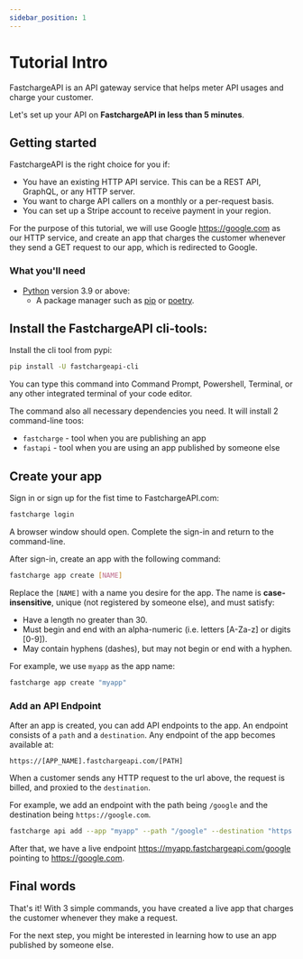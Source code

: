 ```yaml
---
sidebar_position: 1
---
```


# Tutorial Intro

FastchargeAPI is an API gateway service that helps meter API usages and charge your customer.

Let's set up your API on **FastchargeAPI in less than 5 minutes**.

## Getting started

FastchargeAPI is the right choice for you if:

* You have an existing HTTP API service. This can be a REST API, GraphQL, or
  any HTTP server. 
* You want to charge API callers on a monthly or a per-request basis.
* You can set up a Stripe account to receive payment in your region.


For the purpose of this tutorial, we will use Google https://google.com as our
HTTP service, and create an app that charges the customer whenever they send a
GET request to our app, which is redirected to Google.


### What you'll need

-   [Python](https://www.python.org/) version 3.9 or above:
    -   A package manager such as [pip](https://pypi.org/project/pip/) or
        [poetry](https://python-poetry.org/).

## Install the FastchargeAPI cli-tools:

Install the cli tool from pypi:

```bash
pip install -U fastchargeapi-cli
```

You can type this command into Command Prompt, Powershell, Terminal, or any other integrated terminal of your code editor.

The command also all necessary dependencies you need. It will install 2 command-line toos:

* `fastcharge` - tool when you are publishing an app 
* `fastapi` - tool when you are using an app published by someone else

## Create your app

Sign in or sign up for the fist time to FastchargeAPI.com:

```bash
fastcharge login
```

A browser window should open. Complete the sign-in and return to the command-line.

After sign-in, create an app with the following command:

```bash
fastcharge app create [NAME]
```

Replace the `[NAME]` with a name you desire for the app. The name is
**case-insensitive**, unique (not registered by someone else), and must satisfy:

* Have a length no greater than 30.
* Must begin and end with an alpha-numeric (i.e. letters [A-Za-z] or digits
[0-9]).
* May contain hyphens (dashes), but may not begin or end with a hyphen.

For example, we use `myapp` as the app name:

```bash
fastcharge app create "myapp"
```


### Add an API Endpoint

After an app is created, you can add API endpoints to the app. An endpoint
consists of a `path` and a `destination`. Any endpoint of the app becomes available at:

```
https://[APP_NAME].fastchargeapi.com/[PATH]
```

When a customer sends any HTTP request to the url above, the request is billed,
and proxied to the `destination`.

For example, we add an endpoint with the path being `/google` and the
destination being `https://google.com`.


```bash
fastcharge api add --app "myapp" --path "/google" --destination "https://google.com"
```

After that, we have a live endpoint https://myapp.fastchargeapi.com/google pointing to https://google.com.

## Final words

That's it! With 3 simple commands, you have created a live app that charges the
customer whenever they make a request.

For the next step, you might be interested in learning how to use an app
published by someone else.

